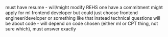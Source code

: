 must have resume - will/might modify REHS one
have a commitment
might apply for ml frontend developer but could just choose frontend engineer/developer or something like that instead
technical questions will be about code - will depend on code chosen (either ml or CPT thing, not sure which), must answer exactly